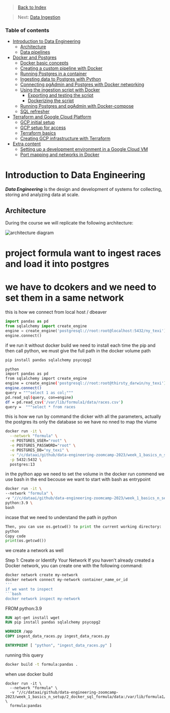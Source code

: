 >[Back to Index](README.md)

>Next: [Data Ingestion](2_data_ingestion.md)

### Table of contents

- [Introduction to Data Engineering](#introduction-to-data-engineering)
  - [Architecture](#architecture)
  - [Data pipelines](#data-pipelines)
- [Docker and Postgres](#docker-and-postgres)
  - [Docker basic concepts](#docker-basic-concepts)
  - [Creating a custom pipeline with Docker](#creating-a-custom-pipeline-with-docker)
  - [Running Postgres in a container](#running-postgres-in-a-container)
  - [Ingesting data to Postgres with Python](#ingesting-data-to-postgres-with-python)
  - [Connecting pgAdmin and Postgres with Docker networking](#connecting-pgadmin-and-postgres-with-docker-networking)
  - [Using the ingestion script with Docker](#using-the-ingestion-script-with-docker)
    - [Exporting and testing the script](#exporting-and-testing-the-script)
    - [Dockerizing the script](#dockerizing-the-script)
  - [Running Postgres and pgAdmin with Docker-compose](#running-postgres-and-pgadmin-with-docker-compose)
  - [SQL refresher](#sql-refresher)
- [Terraform and Google Cloud Platform](#terraform-and-google-cloud-platform)
  - [GCP initial setup](#gcp-initial-setup)
  - [GCP setup for access](#gcp-setup-for-access)
  - [Terraform basics](#terraform-basics)
  - [Creating GCP infrastructure with Terraform](#creating-gcp-infrastructure-with-terraform)
- [Extra content](#extra-content)
  - [Setting up a development environment in a Google Cloud VM](#setting-up-a-development-environment-in-a-google-cloud-vm)
  - [Port mapping and networks in Docker](#port-mapping-and-networks-in-docker)

# Introduction to Data Engineering
***Data Engineering*** is the design and development of systems for collecting, storing and analyzing data at scale.

## Architecture

During the course we will replicate the following architecture:

![architecture diagram](https://github.com/DataTalksClub/data-engineering-zoomcamp/raw/main/images/architecture/arch_1.jpg)

# project formula  want to ingest races and load it into postgres
# we have to dcokers and we need to set them in a same network


 this is how we connect from local host / dbeaver  
 ```python
import pandas as pd 
from sqlalchemy import create_engine 
engine = create_engine('postgresql://root:root@localhost:5432/ny_texi') 
engine.connect()
```

if we run it without docker build we need to install each time the pip and then call python, we must give the full path in the docker volume path
```bash
pip install pandas sqlalchemy psycopg2

python
import pandas as pd 
from sqlalchemy import create_engine 
engine = create_engine('postgresql://root:root@thirsty_darwin/ny_texi') 
engine.connect()
query = """select 1 as col;"""
pd.read_sql(query, con=engine)
df = pd.read_csv('/var/lib/formula1/data/races.csv')
query =  """select * from races
```

this is how we run by command the dicker with all the parameters, actually the postgres its only the database so we have no nned to map the vlume
```bash
docker run -it \
  --network "formula" \
  -e POSTGRES_USER="root" \
  -e POSTGRES_PASSWORD="root" \
  -e POSTGRES_DB="ny_texi" \
  -v "/c/dataai/github/data-engineering-zoomcamp-2023/week_1_basics_n_setup/2_docker_sql/data:/var/lib/formula1/data" \
  -p 5432:5432 \
  postgres:13
  ```

  in the python app we need to set the volume in the docker run commend
  we use bash in the end becouse we want to start with bash as entrypoint
  ```bash
  docker run -it \
  --network "formula" \
  -v "//c/dataai/github/data-engineering-zoomcamp-2023/week_1_basics_n_setup/2_docker_sql/data:/var/lib/formula1/data" \
  python:3.9 \
  bash
  ```

incase that we need to understand the path in python
```python
Then, you can use os.getcwd() to print the current working directory:
python
Copy code
print(os.getcwd())
```


we create a network as well

Step 1: Create or Identify Your Network
If you haven't already created a Docker network, you can create one with the following command:

```bash
docker network create my-network
docker network connect my-network container_name_or_id
'''
if we want to inspect
```bash
docker network inspect my-network
```


FROM python:3.9
```dockerfile
RUN apt-get install wget
RUN pip install pandas sqlalchemy psycopg2

WORKDIR /app
COPY ingest_data_races.py ingest_data_races.py 

ENTRYPOINT [ "python", "ingest_data_races.py" ]
```

running this query
```bash
docker build -t formula:pandas .
```

when use docker build
```
docker run -it \
  --network "formula" \
  -v "//c/dataai/github/data-engineering-zoomcamp-2023/week_1_basics_n_setup/2_docker_sql_formula/data:/var/lib/formula1/data" \
  formula:pandas
  
```
